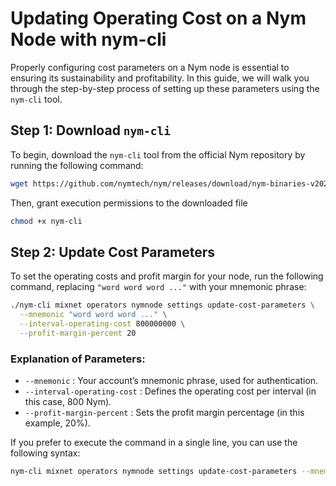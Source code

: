 # Updating Operating Cost on a Nym Node with nym-cli

Properly configuring cost parameters on a Nym node is essential to ensuring its sustainability and profitability. In this guide, we will walk you through the step-by-step process of setting up these parameters using the `nym-cli` tool.

## Step 1: Download `nym-cli`

To begin, download the `nym-cli` tool from the official Nym repository by running the following command:

```bash
wget https://github.com/nymtech/nym/releases/download/nym-binaries-v2025.5-chokito/nym-cli
```

Then, grant execution permissions to the downloaded file

```bash
chmod +x nym-cli
```

## Step 2: Update Cost Parameters

To set the operating costs and profit margin for your node, run the following command, replacing `"word word word ..."` with your mnemonic phrase:

```bash
./nym-cli mixnet operators nymnode settings update-cost-parameters \
  --mnemonic "word word word ..." \
  --interval-operating-cost 800000000 \
  --profit-margin-percent 20
```
### Explanation of Parameters:

* `--mnemonic` : Your account’s mnemonic phrase, used for authentication.
* `--interval-operating-cost` : Defines the operating cost per interval (in this case, 800 Nym).
* `--profit-margin-percent` : Sets the profit margin percentage (in this example, 20%).




If you prefer to execute the command in a single line, you can use the following syntax:

```bash
nym-cli mixnet operators nymnode settings update-cost-parameters --mnemonic "" --profit-margin-percent 20 --interval-operating-cost 800000000
```

